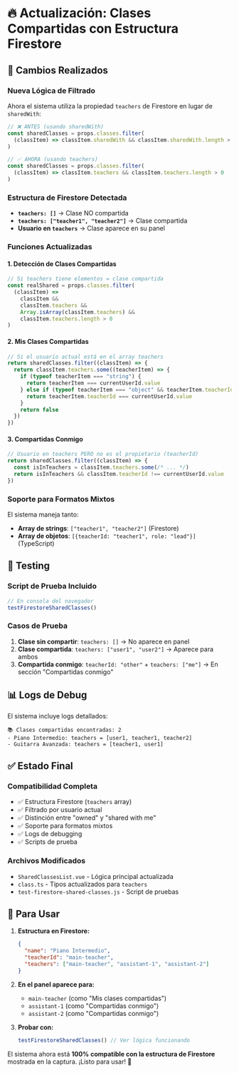 # 🔥 Actualización: Clases Compartidas con Estructura Firestore

## 🎯 Cambios Realizados

### **Nueva Lógica de Filtrado**

Ahora el sistema utiliza la propiedad `teachers` de Firestore en lugar de `sharedWith`:

```typescript
// ❌ ANTES (usando sharedWith)
const sharedClasses = props.classes.filter(
  (classItem) => classItem.sharedWith && classItem.sharedWith.length > 0
)

// ✅ AHORA (usando teachers)
const sharedClasses = props.classes.filter(
  (classItem) => classItem.teachers && classItem.teachers.length > 0
)
```

### **Estructura de Firestore Detectada**

- **`teachers: []`** → Clase NO compartida
- **`teachers: ["teacher1", "teacher2"]`** → Clase compartida
- **Usuario en `teachers`** → Clase aparece en su panel

### **Funciones Actualizadas**

#### 1. **Detección de Clases Compartidas**

```typescript
// Si teachers tiene elementos = clase compartida
const realShared = props.classes.filter(
  (classItem) =>
    classItem &&
    classItem.teachers &&
    Array.isArray(classItem.teachers) &&
    classItem.teachers.length > 0
)
```

#### 2. **Mis Clases Compartidas**

```typescript
// Si el usuario actual está en el array teachers
return sharedClasses.filter((classItem) => {
  return classItem.teachers.some((teacherItem) => {
    if (typeof teacherItem === "string") {
      return teacherItem === currentUserId.value
    } else if (typeof teacherItem === "object" && teacherItem.teacherId) {
      return teacherItem.teacherId === currentUserId.value
    }
    return false
  })
})
```

#### 3. **Compartidas Conmigo**

```typescript
// Usuario en teachers PERO no es el propietario (teacherId)
return sharedClasses.filter((classItem) => {
  const isInTeachers = classItem.teachers.some(/* ... */)
  return isInTeachers && classItem.teacherId !== currentUserId.value
})
```

### **Soporte para Formatos Mixtos**

El sistema maneja tanto:

- **Array de strings**: `["teacher1", "teacher2"]` (Firestore)
- **Array de objetos**: `[{teacherId: "teacher1", role: "lead"}]` (TypeScript)

## 🧪 Testing

### **Script de Prueba Incluido**

```javascript
// En consola del navegador
testFirestoreSharedClasses()
```

### **Casos de Prueba**

1. **Clase sin compartir**: `teachers: []` → No aparece en panel
2. **Clase compartida**: `teachers: ["user1", "user2"]` → Aparece para ambos
3. **Compartida conmigo**: `teacherId: "other"` + `teachers: ["me"]` → En sección "Compartidas conmigo"

## 📊 Logs de Debug

El sistema incluye logs detallados:

```
📚 Clases compartidas encontradas: 2
- Piano Intermedio: teachers = [user1, teacher1, teacher2]
- Guitarra Avanzada: teachers = [teacher1, user1]
```

## ✅ Estado Final

### **Compatibilidad Completa**

- ✅ Estructura Firestore (`teachers` array)
- ✅ Filtrado por usuario actual
- ✅ Distinción entre "owned" y "shared with me"
- ✅ Soporte para formatos mixtos
- ✅ Logs de debugging
- ✅ Scripts de prueba

### **Archivos Modificados**

- `SharedClassesList.vue` - Lógica principal actualizada
- `class.ts` - Tipos actualizados para `teachers`
- `test-firestore-shared-classes.js` - Script de pruebas

## 🚀 Para Usar

1. **Estructura en Firestore:**

   ```json
   {
     "name": "Piano Intermedio",
     "teacherId": "main-teacher",
     "teachers": ["main-teacher", "assistant-1", "assistant-2"]
   }
   ```

2. **En el panel aparece para:**
   - `main-teacher` (como "Mis clases compartidas")
   - `assistant-1` (como "Compartidas conmigo")
   - `assistant-2` (como "Compartidas conmigo")

3. **Probar con:**
   ```javascript
   testFirestoreSharedClasses() // Ver lógica funcionando
   ```

El sistema ahora está **100% compatible con la estructura de Firestore** mostrada en la captura. ¡Listo para usar! 🎵
